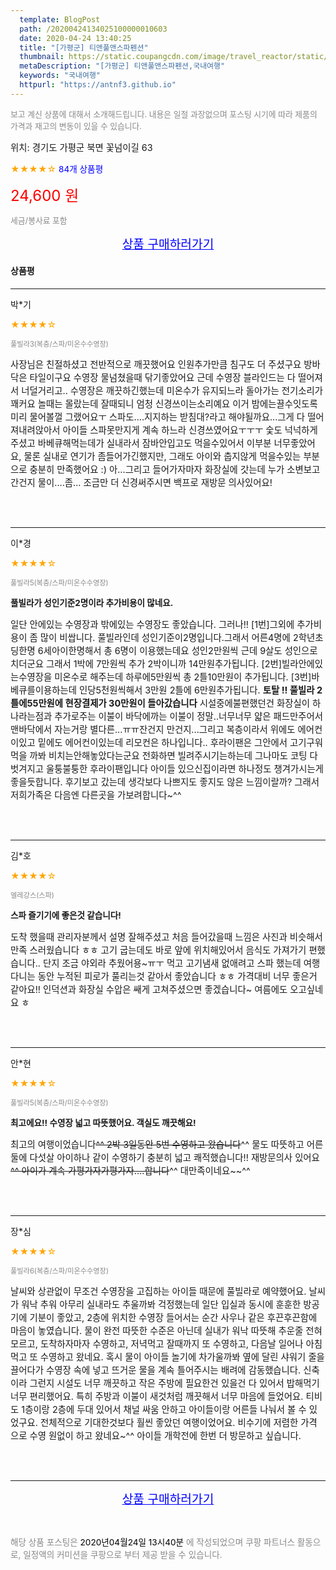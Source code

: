 ```yaml
---
  template: BlogPost
  path: /20200424134025100000010603
  date: 2020-04-24 13:40:25
  title: "[가평군] 티앤풀앤스파펜션"
  thumbnail: https://static.coupangcdn.com/image/travel_reactor/static/booking/image/pension/ddnayo/0cf020c6-9b7e-46e1-89e7-127ea9bd7a26.jpg
  metaDescription: "[가평군] 티앤풀앤스파펜션,국내여행"
  keywords: "국내여행"
  httpurl: "https://antnf3.github.io"
---
```

  
<span style="color: #888;font-size:0.8rem">보고 계신 상품에 대해서 소개해드립니다.
내용은 일절 과장없으며 포스팅 시기에 따라 제품의 가격과 재고의 변동이 있을 수 있습니다.</span>
  
<span style="font-size: 0.9rem;">위치: 경기도 가평군 북면 꽃넘이길 63</span>
  
<span style="color: orange;">★★★★☆</span> <span style="color: blue;font-size: 0.85rem;">84개 상품평</span>
  
<span style="color: red;font-size: 1.5rem;">24,600 원</span>
  
<span style="color: #888;font-size:0.8rem">세금/봉사료 포함</span>





<p align="center"><a href="http://me2.do/FBElUhnf" style="font-size: 1.2rem; color: blue;">상품 구매하러가기</a></p>

#### 상품평
  
---
  
박*기
    
<span style="color: orange;">★★★★☆</span>
    
<span style="color: #888;font-size:0.7rem">풀빌라3(복층/스파/미온수수영장)</span>
    

    
<span style="font-size: 0.9rem;">사장님은 친절하셨고 전반적으로 깨끗했어요
인원추가만큼 침구도 더 주셨구요
방바닥은 타일이구요 수영장 물넘쳤을때 닦기좋았어요
근데 수영장 블라인드는 다 떨어져서 너덜거리고..
수영장은 깨끗하긴했는데 미온수가 유지되느라 돌아가는 전기소리가 꽤커요
놀때는 몰랐는데 잘때되니 엄청 신경쓰이는소리예요
이거 밤에는끌수잇도록 미리 물어볼껄 그랬어요ㅜ
스파도....지지하는 받침대?라고 해야될까요...그게 다 떨어져내려앉아서 아이들 스파못만지게 계속 하느라 신경쓰였어요ㅜㅜㅜ
숯도 넉넉하게 주셨고 바베큐해먹는데가 실내라서 잠바안입고도 먹을수있어서 이부분 너무좋았어요, 물론 실내로 연기가 좀들어가긴했지만, 그래도 아이와 춥지않게 먹을수있는 부분으로 충분히 만족했어요 :)
아...그리고 들어가자마자 화장실에 갓는데 누가 소변보고간건지 물이....좀...
조금만 더 신경써주시면 백프로 재방문 의사있어요!</span>
    
<br>
<br>

---
  
이*경
    
<span style="color: orange;">★★★★☆</span>
    
<span style="color: #888;font-size:0.7rem">풀빌라5(복층/스파/미온수수영장)</span>
    
<span style="font-size:0.85rem">**풀빌라가 성인기준2명이라 추가비용이 많네요.**</span>
    
<span style="font-size: 0.9rem;">일단 안에있는 수영장과 밖에있는 수영장도 좋았습니다.
그러나!!
[1번]그외에 추가비용이 좀 많이 비쌉니다. 풀빌라인데 성인기준이2명입니다.그래서 어른4명에 2학년초딩한명 6세아이한명해서 총 6명이 이용했는데요 성인2만원씩 근데 9살도 성인으로치더군요 그래서 1박에 7만원씩 추가 2박이니까 14만원추가됩니다.
[2번]빌라안에있는수영장을 미온수로 해주는데 하루에5만원씩 총 2틀10만원이 추가됩니다.
[3번]바베큐를이용하는데 인당5천원씩해서 3만원 2틀에 6만원추가됩니다.
**토탈 !! 풀빌라 2틀에55만원에 현장결제가 30만원이 들아갔습니다**
시설중에불편했던건 화장실이 하나라는점과 추가로주는 이불이
바닥에까는 이불이 정말..너무너무 얇은 패드만주어서 맨바닥에서
 자는거랑 별다른...ㅠㅠ잔건지 만건지...그리고 복층이라서 위에도 에어컨이있고 밑에도 에어컨이있는데 리모컨은 하나입니다..
후라이팬은 그안에서 고기구워먹을 까봐 비치는안해놓았다는군요 전화하면 빌려주시기는하는데 그나마도 코팅 다벗겨지고 울퉁불퉁한 후라이팬입니다 아이들 있으신집이라면 하나정도 챙겨가시는게 좋을듯합니다. 
후기보고 갔는데 생각보다 나쁘지도 좋지도 않은 느낌이랄까?
그래서 저희가족은 다음엔 다른곳을 가보려합니다~^^</span>
    
<br>
<br>

---
  
김*호
    
<span style="color: orange;">★★★★☆</span>
    
<span style="color: #888;font-size:0.7rem">엘레강스(스파)</span>
    
<span style="font-size:0.85rem">**스파 즐기기에 좋은것 같습니다!**</span>
    
<span style="font-size: 0.9rem;">도착 했을때 관리자분께서 설명 잘해주셨고 처음 들어갔을때 느낌은 사진과 비슷해서 만족 스러웠습니다 ㅎㅎ 고기 굽는데도 바로 앞에 위치해있어서 음식도 가져가기 편했습니다.. 단지 조금 야외라 추웠어용~ㅠㅜ 먹고 고기냄새 없애려고 스파 했는데 여행다니는 동안 누적된 피로가 풀리는것 같아서 좋았습니다 ㅎㅎ 가격대비 너무 좋은거 같아요!!  인덕션과 화장실 수압은 쌔게 고쳐주셨으면 좋겠습니다~ 여름에도 오고싶네요 ㅎ</span>
    
<br>
<br>

---
  
안*현
    
<span style="color: orange;">★★★★☆</span>
    
<span style="color: #888;font-size:0.7rem">풀빌라5(복층/스파/미온수수영장)</span>
    
<span style="font-size:0.85rem">**최고에요!! 수영장 넓고 따뜻했어요. 객실도 깨끗해요!**</span>
    
<span style="font-size: 0.9rem;">최고의 여행이었습니다~~^^
2박 3일동안 5번 수영하고 왔습니다~~^^ 물도 따뜻하고 어른 둘에 다섯살 아이하나 같이 수영하기 충분히 넓고 쾌적했습니다!! 재방문의사 있어요~~^^ 아이가 계속 가평가자가평가자....합니다~~^^ 대만족이네요~~^^</span>
    
<br>
<br>

---
  
장*심
    
<span style="color: orange;">★★★★☆</span>
    
<span style="color: #888;font-size:0.7rem">풀빌라6(복층/스파/미온수수영장)</span>
    

    
<span style="font-size: 0.9rem;">날씨와 상관없이 무조건 수영장을 고집하는 아이들 때문에 풀빌라로 예약했어요.
날씨가 워낙 추워 아무리 실내라도 추울까봐 걱정했는데 일단 입실과 동시에 훈훈한 방공기에 기분이 좋았고,
2층에 위치한 수영장 들어서는 순간 사우나 같은 후끈후끈함에 마음이 놓였습니다.
물이 완전 따뜻한 수준은 아닌데 실내가 워낙 따뜻해 추운줄 전혀 모르고, 도착하자마자 수영하고, 저녁먹고 잘때까지 또 수영하고, 다음날 일어나 아침먹고 또 수영하고 왔네요. 
혹시 물이 아이들 놀기에 차가울까봐 옆에 달린 샤워기 줄을 끌어다가 수영장 속에 넣고 뜨거운 물을 계속 틀어주시는 배려에 감동했습니다. 
신축이라 그런지 시설도 너무 깨끗하고 작은 주방에 필요한건 있을건 다 있어서 밥해먹기 너무 편리했어요. 
특히 주방과 이불이 새것처럼 깨끗해서 너무 마음에 들었어요.
티비도 1층이랑 2층에 두대 있어서 채널 싸움 안하고 아이들이랑 어른들 나눠서 볼 수 있었구요.
전체적으로 기대한것보다 훨씬 좋았던 여행이었어요. 비수기에 저렴한 가격으로 수영 원없이 하고 왔네요~^^
아이들 개학전에 한번 더 방문하고 싶습니다.</span>
    
<br>
<br>


  
---
  
<p align="center"><a href="http://me2.do/FBElUhnf" style="font-size: 1.2rem; color: blue;">상품 구매하러가기</a></p>
  
<br>
  
<span style="font-size: 0.85rem; color: #888;">해당 상품 포스팅은 <span style="color: #000;"> 2020년04월24일 13시40분 </span> 에 작성되었으며 쿠팡 파트너스 활동으로, 일정액의 커미션을 쿠팡으로 부터 제공 받을 수 있습니다.</span>